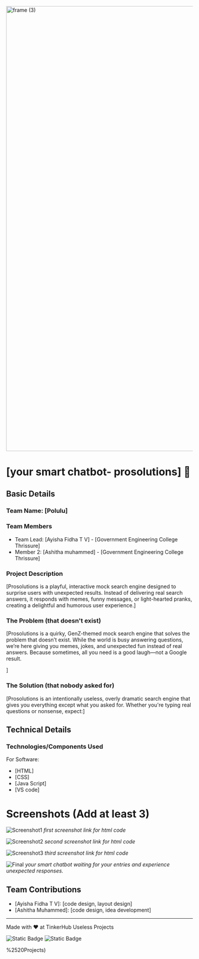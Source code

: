 <img width="3188" height="1202" alt="frame (3)" src="https://github.com/user-attachments/assets/517ad8e9-ad22-457d-9538-a9e62d137cd7" />


# [your smart chatbot- prosolutions] 🎯


## Basic Details
### Team Name: [Polulu]


### Team Members
- Team Lead: [Ayisha Fidha T V] - [Government Engineering College Thrissure]
- Member 2: [Ashitha muhammed] - [Government Engineering College Thrissure]
  

### Project Description
[Prosolutions is a playful, interactive mock search engine designed to surprise users with unexpected results. Instead of delivering real search answers, it responds with memes, funny messages, or light-hearted pranks, creating a delightful and humorous user experience.]

### The Problem (that doesn't exist)
[Prosolutions is a quirky, GenZ-themed mock search engine that solves the problem that doesn’t exist. While the world is busy answering questions, we’re here giving you memes, jokes, and unexpected fun instead of real answers. Because sometimes, all you need is a good laugh—not a Google result.

]

### The Solution (that nobody asked for)
[Prosolutions is an intentionally useless, overly dramatic search engine that gives you everything except what you asked for. Whether you're typing real questions or nonsense, expect:]

## Technical Details
### Technologies/Components Used
For Software:
- [HTML]
- [CSS]
- [Java Script]
- [VS code]


# Screenshots (Add at least 3)
![Screenshot1](file:///C:/Users/Ashitha%20Muhammed/Desktop/1.png)
*first screenshot link for html code*

![Screenshot2](file:///C:/Users/Ashitha%20Muhammed/Pictures/Screenshots/2.png)
*second screenshot link for html code*

![Screenshot3](file:///C:/Users/Ashitha%20Muhammed/Pictures/Screenshots/3.png)
*third screenshot link for html code*



![Final](<img width="1840" height="961" alt="final" src="https://github.com/user-attachments/assets/dca89eff-327a-4acc-8a6c-c7871814d282" />
)
*your smart chatbot waiting for your entries and experience unexpected responses.*


## Team Contributions
- [Ayisha Fidha T V]: [code design, layout design]
- [Ashitha Muhammed]: [code design, idea development]


---
Made with ❤️ at TinkerHub Useless Projects 

![Static Badge](https://img.shields.io/badge/TinkerHub-24?color=%23000000&link=https%3A%2F%2Fwww.tinkerhub.org%2F)
![Static Badge](https://img.shields.io/badge/UselessProjects--25-25?link=https%3A%2F%2Fwww.tinkerhub.org%2Fevents%2FQ2Q1TQKX6Q%2FUseless%2520Projects)


%2520Projects)



